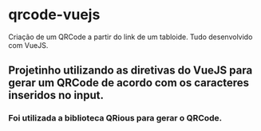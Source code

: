# qrcode-vuejs
Criação de um QRCode a partir do link de um tabloide. Tudo desenvolvido com VueJS.

## Projetinho utilizando as diretivas do VueJS para gerar um QRCode de acordo com os caracteres inseridos no input.

### Foi utilizada a biblioteca QRious para gerar o QRCode.
